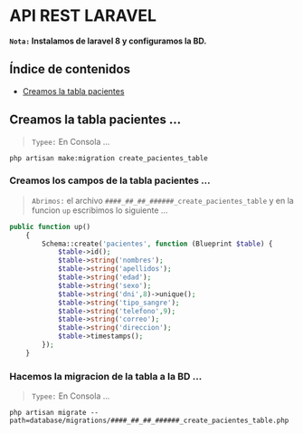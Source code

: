 # API REST LARAVEL
**`Nota:` Instalamos de laravel 8 y configuramos la BD.**
<a name="top"></a>

## Índice de contenidos

- [Creamos la tabla pacientes](#item1)

## Creamos la tabla pacientes ...
<a name="item1"></a>

>`Typee:` En Consola ...
```console
php artisan make:migration create_pacientes_table
```
### Creamos los campos de la tabla pacientes ...
>`Abrimos:` el archivo `####_##_##_######_create_pacientes_table` y en la funcion `up` escribimos lo siguiente ...
```php
public function up()
    {
        Schema::create('pacientes', function (Blueprint $table) {
            $table->id();
            $table->string('nombres');
            $table->string('apellidos');
            $table->string('edad');
            $table->string('sexo');
            $table->string('dni',8)->unique();
            $table->string('tipo_sangre');
            $table->string('telefono',9);
            $table->string('correo');
            $table->string('direccion');
            $table->timestamps();
        });
    }
```
### Hacemos la migracion de la tabla a la BD ...

>`Typee:` En Consola ...
```console
php artisan migrate --path=database/migrations/####_##_##_######_create_pacientes_table.php
```
<a name="top"></a>
